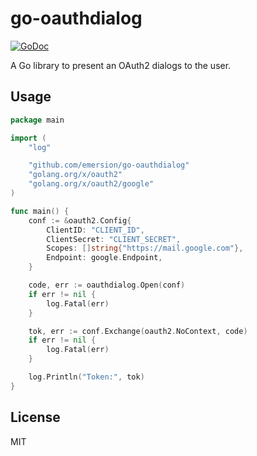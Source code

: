 # go-oauthdialog

[![GoDoc](https://godoc.org/github.com/emersion/go-oauthdialog?status.svg)](https://godoc.org/github.com/emersion/go-oauthdialog)

A Go library to present an OAuth2 dialogs to the user.

## Usage

```go
package main

import (
	"log"

	"github.com/emersion/go-oauthdialog"
	"golang.org/x/oauth2"
	"golang.org/x/oauth2/google"
)

func main() {
	conf := &oauth2.Config{
		ClientID: "CLIENT_ID",
		ClientSecret: "CLIENT_SECRET",
		Scopes: []string{"https://mail.google.com"},
		Endpoint: google.Endpoint,
	}

	code, err := oauthdialog.Open(conf)
	if err != nil {
		log.Fatal(err)
	}

	tok, err := conf.Exchange(oauth2.NoContext, code)
	if err != nil {
		log.Fatal(err)
	}

	log.Println("Token:", tok)
}
```

## License

MIT
